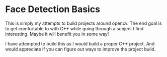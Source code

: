 # Face Detection Basics
This is simply my attempts to build projects around opencv.
The end goal is to get comfortable to with C++ while going through a subject I find interesting.
Maybe it will benefit you in some way!

I have attempted to build this as I would build a proper C++ project. 
And would appreciate if you can figure out ways to improve the project build.
